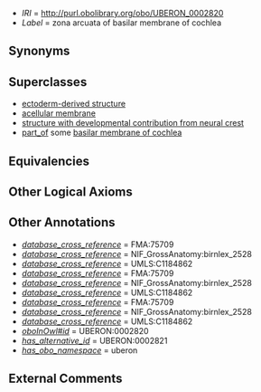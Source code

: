  * *IRI* = http://purl.obolibrary.org/obo/UBERON_0002820
 * *Label* = zona arcuata of basilar membrane of cochlea

## Synonyms


## Superclasses

 * [ectoderm-derived structure](../../UBERON/21/UBERON_0004121.md)
 * [acellular membrane](../../UBERON/64/UBERON_0005764.md)
 * [structure with developmental contribution from neural crest](../../UBERON/14/UBERON_0010314.md)
 * [part_of](../../BFO/50/BFO_0000050.md) some [basilar membrane of cochlea](../../UBERON/26/UBERON_0002226.md)

## Equivalencies


## Other Logical Axioms


## Other Annotations

 * *[database_cross_reference](../../ef/oboInOwl#hasDbXref.md)* = FMA:75709
 * *[database_cross_reference](../../ef/oboInOwl#hasDbXref.md)* = NIF_GrossAnatomy:birnlex_2528
 * *[database_cross_reference](../../ef/oboInOwl#hasDbXref.md)* = UMLS:C1184862
 * *[database_cross_reference](../../ef/oboInOwl#hasDbXref.md)* = FMA:75709
 * *[database_cross_reference](../../ef/oboInOwl#hasDbXref.md)* = NIF_GrossAnatomy:birnlex_2528
 * *[database_cross_reference](../../ef/oboInOwl#hasDbXref.md)* = UMLS:C1184862
 * *[database_cross_reference](../../ef/oboInOwl#hasDbXref.md)* = FMA:75709
 * *[database_cross_reference](../../ef/oboInOwl#hasDbXref.md)* = NIF_GrossAnatomy:birnlex_2528
 * *[database_cross_reference](../../ef/oboInOwl#hasDbXref.md)* = UMLS:C1184862
 * *[oboInOwl#id](../../id/oboInOwl#id.md)* = UBERON:0002820
 * *[has_alternative_id](../../Id/oboInOwl#hasAlternativeId.md)* = UBERON:0002821
 * *[has_obo_namespace](../../ce/oboInOwl#hasOBONamespace.md)* = uberon

## External Comments

